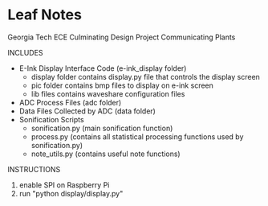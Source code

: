 # Leaf Notes
Georgia Tech ECE Culminating Design Project
Communicating Plants

INCLUDES
- E-Ink Display Interface Code (e-ink_display folder)
  - display folder contains display.py file that controls the display screen
  - pic folder contains bmp files to display on e-ink screen
  - lib files contains waveshare configuration files
- ADC Process Files (adc folder)
- Data Files Collected by ADC (data folder)
- Sonification Scripts
  - sonification.py (main sonification function)
  - process.py (contains all statistical processing functions
  used by sonification.py)
  - note_utils.py (contains useful note functions)


INSTRUCTIONS
1. enable SPI on Raspberry Pi
2. run "python display/display.py"
